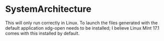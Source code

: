 # SystemArchitecture
This will only run correctly in Linux. To launch the files generated with the default application xdg-open needs to
be installed; I believe Linux Mint 17.1 comes with this installed by default.
